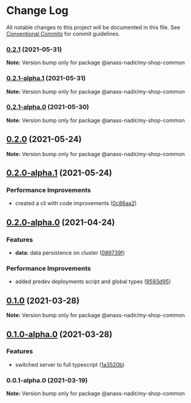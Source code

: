 # Change Log

All notable changes to this project will be documented in this file.
See [Conventional Commits](https://conventionalcommits.org) for commit guidelines.

### [0.2.1](https://github.com/anass-nadir/my-shop/compare/@anass-nadir/my-shop-common@0.2.0...@anass-nadir/my-shop-common@0.2.1) (2021-05-31)

**Note:** Version bump only for package @anass-nadir/my-shop-common

### [0.2.1-alpha.1](https://github.com/anass-nadir/my-shop/compare/@anass-nadir/my-shop-common@0.2.1-alpha.0...@anass-nadir/my-shop-common@0.2.1-alpha.1) (2021-05-31)

**Note:** Version bump only for package @anass-nadir/my-shop-common

### [0.2.1-alpha.0](https://github.com/anass-nadir/my-shop/compare/@anass-nadir/my-shop-common@0.2.0...@anass-nadir/my-shop-common@0.2.1-alpha.0) (2021-05-30)

**Note:** Version bump only for package @anass-nadir/my-shop-common

## [0.2.0](https://github.com/anass-nadir/my-shop/compare/@anass-nadir/my-shop-common@0.2.0-alpha.1...@anass-nadir/my-shop-common@0.2.0) (2021-05-24)

**Note:** Version bump only for package @anass-nadir/my-shop-common

## [0.2.0-alpha.1](https://github.com/anass-nadir/my-shop/compare/@anass-nadir/my-shop-common@0.2.0-alpha.0...@anass-nadir/my-shop-common@0.2.0-alpha.1) (2021-05-24)

### Performance Improvements

- created a cli with code improvements ([0c88aa2](https://github.com/anass-nadir/my-shop/commit/0c88aa2f24bf45aba2a8d6d1c81df874bf1b499d))

## [0.2.0-alpha.0](https://github.com/anass-nadir/my-shop/compare/@anass-nadir/my-shop-common@0.1.0-alpha.0...@anass-nadir/my-shop-common@0.2.0-alpha.0) (2021-04-24)

### Features

- **data:** data persistence on cluster ([089739f](https://github.com/anass-nadir/my-shop/commit/089739fae1ae1be08ce767505e8095426b01c227))

### Performance Improvements

- added predev deployments script and global types ([9593d95](https://github.com/anass-nadir/my-shop/commit/9593d950c5e950ef5a3fa4263e75e91b9ffea44e))

## [0.1.0](https://github.com/anass-nadir/my-shop/compare/@anass-nadir/my-shop-common@0.1.0-alpha.0...@anass-nadir/my-shop-common@0.1.0) (2021-03-28)

**Note:** Version bump only for package @anass-nadir/my-shop-common

## [0.1.0-alpha.0](https://github.com/anass-nadir/my-shop/compare/@anass-nadir/my-shop-common@0.0.1-alpha.0...@anass-nadir/my-shop-common@0.1.0-alpha.0) (2021-03-28)

### Features

- switched server to full typescript ([1a3520b](https://github.com/anass-nadir/my-shop/commit/1a3520b1cfb08d6c6031e22418a7ab35f9927b09))

### 0.0.1-alpha.0 (2021-03-19)

**Note:** Version bump only for package @anass-nadir/my-shop-common
